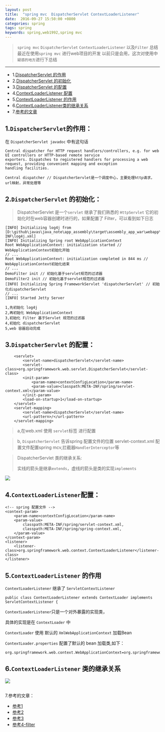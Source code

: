 ```yaml
---
layout: post
title:  "spring mvc  DispatcherServlet ContextLoaderListener"
date:  2016-09-27 15:50:00 +0800
categories: spring
tags: spring
keywords: spring,web1992,spring mvc
---
```


> `spring mvc` `DispatcherServlet` `ContextLoaderListener` 以及`Filter` 总结
> 最近在使用`spring mvc` 进行web项目的开发
> 以前只是会用，这次对使用中`疑惑的地方`进行下总结

----------

<!--more-->

- 1.[DispatcherServlet 的作用](#v1)
- 2.[DispatcherServlet 的初始化](#v2)
- 3.[DispatcherServlet 的配置](#v3)
- 4.[ContextLoaderListener 配置](#v4)
- 5.[ContextLoaderListener 的作用](#v5)
- 6.[ContextLoaderListener类的继承关系](#v6)
- 7.[参考的文章](#v7)


<a name="v1"></a>
1.`DispatcherServlet`的作用：
----

在 `DispatcherServlet javadoc` 中有这句话

	Central dispatcher for HTTP request handlers/controllers, e.g. for web UI controllers or HTTP-based remote service
	exporters. Dispatches to registered handlers for processing a web request, providing convenient mapping and exception
	handling facilities.

	Central dispatcher // DispatcherServlet是一个调度中心，主要处理http请求，url映射，异常处理等
	

<a name="v2"></a>
2.`DispatcherServlet` 的初始化：
---

> DispatcherServlet 是一个`servlet` 继承了我们熟悉的 `HttpServlet`
> 它的初始化时在web容器创建时进行的，如果配置了 Filter，可以看到如下日志

	[INFO] Initializing log4j from [D:\github\javas\java_note\app_assembly\target\assembly_app_war\webapp\WEB-INF\log4j.xml]
	[INFO] Initializing Spring root WebApplicationContext
	Root WebApplicationContext: initialization started // WebApplicationContext初始化开始
	// ...
	Root WebApplicationContext: initialization completed in 844 ms // WebApplicationContext初始化结束
	// ... 
	DemoFilter init // 初始化基于servlet规范的过滤器
	DemoFilter2 init // 初始化基于servlet规范的过滤器
    [INFO] Initializing Spring FrameworkServlet 'dispatcherServlet' // 初始化dispatcherServlet
	// ...
	[INFO] Started Jetty Server
	
	1,先初始化 log4j
	2,再初始化 WebApplicationContext
	3,初始化 Filter 基于Servlet 规范的过滤器
	4,初始化 dispatcherServlet 
	5,web 容器启动完成

	
<a name="v3"></a>
3.`DispatcherServlet` 的配置：
---


		<servlet>
	        <servlet-name>dispatcherServlet</servlet-name>
	        <servlet-class>org.springframework.web.servlet.DispatcherServlet</servlet-class>
	        <init-param>
	            <param-name>contextConfigLocation</param-name>
	            <param-value>classpath:META-INF/spring/servlet-context.xml</param-value>
	        </init-param>
	        <load-on-startup>1</load-on-startup>
	    </servlet>
	    <servlet-mapping>
	        <servlet-name>dispatcherServlet</servlet-name>
	        <url-pattern>/</url-pattern>
	    </servlet-mapping>

		

> a,在web.xml 使用 `servlet`标签 进行配置

> b, `DispatcherServlet` 告诉spring 配置文件的位置
> servlet-context.xml 配置文件配置spring mcv,拦截器`HandlerInterceptor`等 

> DispatcherServlet 类的继承关系:
>
> 实线的箭头是继承`extends`，虚线的箭头是类的实现`implements`

![](https://i.imgur.com/h3o9bYP.jpg)


<a name="v4"></a>
4.`ContextLoaderListener`配置：
---


	<!-- spring 配置文件 -->
	<context-param>
		<param-name>contextConfigLocation</param-name>
		<param-value>
			classpath:META-INF/spring/servlet-context.xml,
			classpath:META-INF/spring/spring-context.xml,
		</param-value>
	</context-param>
	<listener>
		<listener-class>org.springframework.web.context.ContextLoaderListener</listener-class>
	</listener>

<a name="v5"></a>
5.`ContextLoaderListener` 的作用
---
`ContextLoaderListener` 继承了 `ServletContextListener`

	public class ContextLoaderListener extends ContextLoader implements ServletContextListener {


`ContextLoaderListener`只是一个对外暴露的实现类，
	
具体的实现是在 `ContextLoader` 中
	
`ContextLoader` 使用 默认的 `XmlWebApplicationContext` 加载Bean
	
`ContextLoader.properties` 配置了默认的 bean 加载类,如下：

	org.springframework.web.context.WebApplicationContext=org.springframework.web.context.support.XmlWebApplicationContext

<a name="v6"></a>
6.`ContextLoaderListener` 类的继承关系
---

![](https://i.imgur.com/0mWshgN.jpg)

<a name="v7"></a>
---------
7.参考的文章：

- [参考1](http://blog.csdn.net/agileclipse/article/details/9014683)
- [参考2](http://www.cnblogs.com/JesseV/archive/2009/11/17/1605015.html)
- [参考3](http://www.cnblogs.com/hellojava/archive/2012/12/26/2833840.html)
- [参考4-filter](http://tianweili.github.io/blog/2015/01/26/java-filter/)


[#v1]:v1
[#v2]:v2
[#v3]:v3
[#v4]:v4
[#v5]:v5
[#v6]:v6
[#v7]:v7




